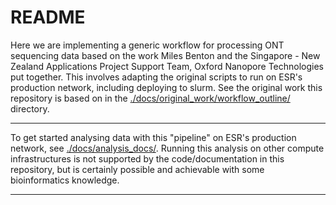# README

Here we are implementing a generic workflow for processing ONT sequencing data based on the work Miles Benton and the Singapore - New Zealand Applications Project Support Team, Oxford Nanopore Technologies put together. This involves adapting the original scripts to run on ESR's production network, including deploying to slurm. See the original work this repository is based on in the [./docs/original_work/workflow_outline/](./docs/original_work/workflow_outline/) directory.

---

To get started analysing data with this "pipeline" on ESR's production network, see [./docs/analysis_docs/](./docs/analysis_docs/). Running this analysis on other compute infrastructures is not supported by the code/documentation in this repository, but is certainly possible and achievable with some bioinformatics knowledge.

---
